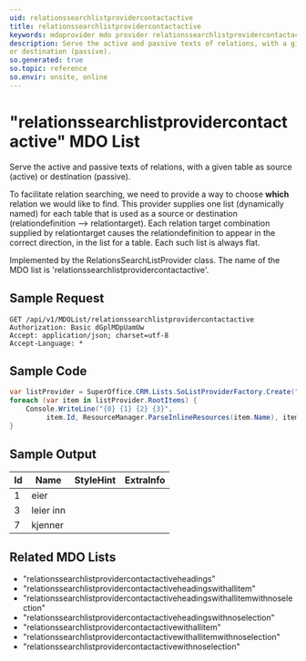 ```yaml
---
uid: relationssearchlistprovidercontactactive
title: relationssearchlistprovidercontactactive
keywords: mdoprovider mdo provider relationssearchlistprovidercontactactive
description: Serve the active and passive texts of relations, with a given table as source (active)
or destination (passive).
so.generated: true
so.topic: reference
so.envir: onsite, online
---
```


# "relationssearchlistprovidercontactactive" MDO List
Serve the active and passive texts of relations, with a given table as source (active)
or destination (passive).

To facilitate relation searching, we need to provide a way to choose <b>which</b> relation we
would like to find. This provider supplies one list (dynamically named) for each table that
is used as a source or destination (relationdefinition --&gt; relationtarget).
<para />
Each relation target combination supplied by relationtarget causes the relationdefinition to
appear in the correct direction, in the list for a table. Each such list is always flat.

Implemented by the <see cref="T:SuperOffice.CRM.Lists.RelationsSearchListProvider">RelationsSearchListProvider</see> class.
The name of the MDO list is 'relationssearchlistprovidercontactactive'.




## Sample Request

```http!
GET /api/v1/MDOList/relationssearchlistprovidercontactactive
Authorization: Basic dGplMDpUamUw
Accept: application/json; charset=utf-8
Accept-Language: *

```

## Sample Code
```cs
var listProvider = SuperOffice.CRM.Lists.SoListProviderFactory.Create("relationssearchlistprovidercontactactive", forceFlatList: true);
foreach (var item in listProvider.RootItems) {
    Console.WriteLine("{0} {1} {2} {3}", 
         item.Id, ResourceManager.ParseInlineResources(item.Name), item.StyleHint, item.ExtraInfo);
}
```

## Sample Output

|Id   | Name  |StyleHint|ExtraInfo |
| --- | ----- | ------- | -------- |
|1|eier|||
|3|leier inn|||
|7|kjenner|||


## Related MDO Lists

* "relationssearchlistprovidercontactactiveheadings"
* "relationssearchlistprovidercontactactiveheadingswithallitem"
* "relationssearchlistprovidercontactactiveheadingswithallitemwithnoselection"
* "relationssearchlistprovidercontactactiveheadingswithnoselection"
* "relationssearchlistprovidercontactactivewithallitem"
* "relationssearchlistprovidercontactactivewithallitemwithnoselection"
* "relationssearchlistprovidercontactactivewithnoselection"
